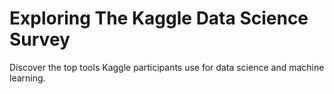 # Exploring The Kaggle Data Science Survey
Discover the top tools Kaggle participants use for data science and machine learning.
